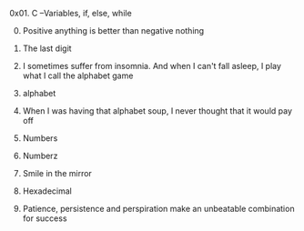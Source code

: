 0x01. C –Variables, if, else, while



0. Positive anything is better than negative nothing

1. The last digit

2. I sometimes suffer from insomnia. And when I can't fall asleep, I play what I call the alphabet game

3. alphabet

4. When I was having that alphabet soup, I never thought that it would pay off

5. Numbers

6. Numberz

7. Smile in the mirror

8. Hexadecimal

9. Patience, persistence and perspiration make an unbeatable combination for success

